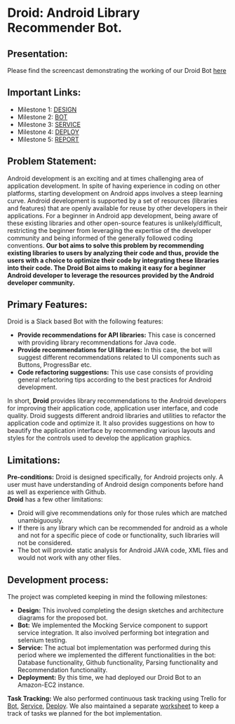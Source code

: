 
# Droid: Android Library Recommender Bot.

## Presentation:

Please find the screencast demonstrating the working of our Droid Bot [here](https://www.youtube.com/watch?v=5jV6bEREovA)

## Important Links:

* Milestone 1: [DESIGN](https://github.ncsu.edu/uparikh/CSC-510-Bot-Controller/blob/master/DESIGN.md)
* Milestone 2: [BOT](https://github.ncsu.edu/uparikh/CSC-510-Bot-Controller/blob/master/README_M2.md)
* Milestone 3: [SERVICE](https://github.ncsu.edu/uparikh/CSC-510-Bot-Controller/blob/master/README_M3.md)
* Milestone 4: [DEPLOY](https://github.ncsu.edu/uparikh/CSC-510-Bot-Controller/blob/master/README_M4.md)
* Milestone 5: [REPORT](https://github.ncsu.edu/uparikh/CSC-510-Bot-Controller/edit/master/REPORT.md)

## Problem Statement:  
Android development is an exciting and at times challenging area of application development. In spite of having experience in coding on other platforms, starting development on Android apps involves a steep learning curve. Android development is supported by a set of resources (libraries and features) that are openly available for reuse by other developers in their applications. For a beginner in Android app development, being aware of these existing libraries and other open-source features is unlikely/difficult, restricting the beginner from leveraging the expertise of the developer community and being informed of the generally followed coding conventions. **Our bot aims to solve this problem by recommending existing libraries to users by analyzing their code and thus, provide the users with a choice to optimize their code by integrating these libraries into their code. The Droid Bot aims to making it easy for a beginner Android developer to leverage the resources provided by the Android developer community.** 


## Primary Features:
Droid is a Slack based Bot with the following features:  
* **Provide recommendations for API libraries:** This case is concerned with providing library recommendations for Java code.  
* **Provide recommendations for UI libraries:** In this case, the bot will suggest different recommendations related to UI components such as Buttons, ProgressBar etc.   
* **Code refactoring suggestions:** This use case consists of providing general refactoring tips according to the best practices for Android development.  

In short, **Droid** provides library recommendations to the Android developers for improving their application code, application user interface, and code quality. Droid suggests different android libraries and utilities to refactor the application code and optimize it. It also provides suggestions on how to beautify the application interface by recommending various layouts and styles for the controls used to develop the application graphics.


## Limitations:
**Pre-conditions:** Droid is designed specifically, for Android projects only. A user must have understanding of Android design components before hand as well as experience with Github.  
**Droid** has a few other limitations:  
* Droid  will give recommendations only for those rules which are matched unambiguously.  
* If there is any library which can be recommended for android as a whole and not for a specific piece of code or functionality, such libraries will not be considered.  
*  The bot will provide static analysis for Android JAVA code, XML files and would not work with any other files.


## Development process:

The project was completed keeping in mind the following milestones:  
* **Design:**  This involved completing the design sketches and architecture diagrams for the proposed bot.  
* **Bot:** We implemented the Mocking Service component to support service integration. It also involved performing bot integration and selenium testing.  
* **Service:**  The actual bot implementation was performed during this period where we implemented the different functionalities in the bot: Database functionality, Github functionality, Parsing functionality and Recommendation functionality.  
* **Deployment:** By this time, we had deployed our Droid Bot to an Amazon-EC2 instance.    


**Task Tracking:**  We also performed continuous task tracking using Trello for [Bot](https://trello.com/b/TOCZ77rb/android-recommender), [Service](https://trello.com/b/QfvJ0xst/service-milestone), [Deploy](https://trello.com/b/4s99IqfE/deploy-milestone). We also maintained a separate [worksheet](https://github.ncsu.edu/uparikh/CSC-510-Bot-Controller/blob/master/Worksheet.md) to keep a track of tasks we planned for the bot implementation.  
